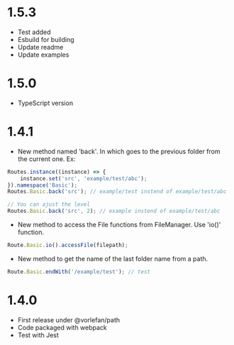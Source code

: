 # 1.5.3

-   Test added
-   Esbuild for building
-   Update readme
-   Update examples

# 1.5.0

-   TypeScript version

# 1.4.1

-   New method named 'back'. In which goes to the previous folder from the current one.
    Ex:

```js
Routes.instance((instance) => {
    instance.set('src', 'example/test/abc');
}).namespace('Basic');
Routes.Basic.back('src'); // example/test instend of example/test/abc

// You can ajust the level
Routes.Basic.back('src', 2); // example instend of example/test/abc
```

-   New method to access the File functions from FileManager. Use 'io()' function.

```js
Route.Basic.io().accessFile(filepath);
```

-   New method to get the name of the last folder name from a path.

```js
Route.Basic.endWith('/example/test'); // test
```

# 1.4.0

-   First release under @vorlefan/path
-   Code packaged with webpack
-   Test with Jest
